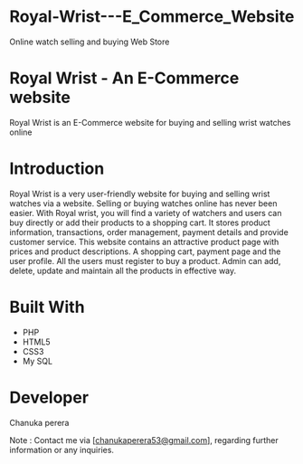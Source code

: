 # Royal-Wrist---E_Commerce_Website
Online watch selling and buying Web Store


# Royal Wrist - An E-Commerce website 
Royal Wrist is an E-Commerce website for buying and selling wrist watches online

# Introduction
Royal Wrist is a very user-friendly website for buying and selling wrist watches via a website.
Selling or buying watches online has never been easier. With Royal wrist, you will find a variety of watchers and 
users can buy directly or add their products to a shopping cart.
It stores product information, transactions, order management, payment details and provide customer service.
This website contains an attractive product page with prices and product descriptions. A shopping cart, payment page and the user profile.
All the users must register to buy a product. Admin can add, delete, update and maintain all the products in effective way.

# Built With
- PHP
- HTML5
- CSS3
- My SQL

# Developer
Chanuka perera

Note : Contact me via [chanukaperera53@gmail.com], regarding further information or any inquiries.
